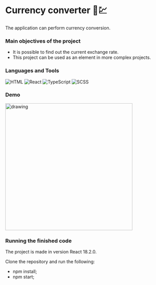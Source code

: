 # Currency converter 🏦💹
The application can perform currency conversion.

### Main objectives of the project 
* It is possible to find out the current exchange rate.
* This project can be used as an element in more complex projects.

### Languages and Tools
![HTML](https://img.shields.io/badge/-HTML-4d4d4d?style=for-the-badge&logo=HTML5&logoColor=e44d26)
![React](https://img.shields.io/badge/-React-4d4d4d?style=for-the-badge&logo=React&logoColor=00d8ff)
![TypeScript](https://img.shields.io/badge/-TypeScript-4d4d4d?style=for-the-badge&logo=TypeScript&logoColor=007acd)
![SCSS](https://img.shields.io/badge/-SCSS-4d4d4d?style=for-the-badge&logo=Sass&logoColor=be608b)

### Demo
<img src="https://user-images.githubusercontent.com/114185457/197030392-e6b8a50b-0be8-487f-8d45-cf074ecc2774.gif" alt="drawing" width="400"/>

### Running the finished code
The project is made in version React 18.2.0.

Clone the repository and run the following:
* npm install;
* npm start;


